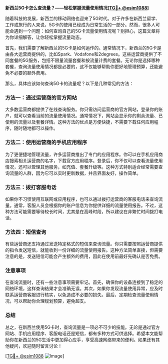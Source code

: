 **新西兰5G卡怎么查流量？——轻松掌握流量使用情况[[TG💪+ @esim1088](https://t.me/s/esim1088)]**

随着科技的发展，新西兰的移动网络也迎来了5G时代。对于许多在新西兰留学、工作或旅行的人来说，5G卡的使用已经成为日常生活的一部分。然而，很多人可能会遇到一个问题：如何查询自己的5G卡流量使用情况呢？别担心，这篇文章将为你详细解答，让你轻松掌握流量动态。

首先，我们需要了解新西兰的5G卡是如何运作的。通常情况下，新西兰的5G卡是由各大运营商提供的，比如Spark、Vodafone和2degrees。这些运营商提供了不同套餐的5G服务，包括不限量流量套餐和按流量计费的套餐。无论你是选择哪种套餐，查询流量使用情况都是必要的，这不仅能够帮助你更好地管理预算，还能避免不必要的额外费用。

那么，具体应该如何查询5G卡的流量呢？以下是几种常见的方法：

### 方法一：通过运营商的官方网站

大多数运营商都提供了在线查询服务。你只需访问运营商的官方网站，登录你的账户，就可以查看当前的流量使用情况。通常情况下，网站会显示你的剩余流量、已使用的流量以及套餐详情。这种方法的优点是方便快捷，不需要下载任何应用程序，随时随地都可以操作。

### 方法二：使用运营商的手机应用程序

为了更便捷地管理流量，许多运营商推出了专门的应用程序。你可以在手机应用商店搜索相关运营商的名字，下载官方应用程序。登录后，你不仅可以查看流量使用情况，还可以管理其他服务，如充值、套餐升级等。这种方式特别适合经常需要查询流量的人群，因为它可以实时更新数据，并且界面友好，操作简单。

### 方法三：拨打客服电话

如果你不习惯使用互联网或应用程序，也可以通过拨打运营商的客服电话来查询流量。通常，客服人员会根据你的账户信息为你提供详细的流量使用报告。不过，这种方法可能需要等待较长时间，尤其是在高峰时段，所以建议在非繁忙时间拨打电话。

### 方法四：短信查询

有些运营商还支持通过发送特定格式的短信来查询流量。你只需要按照运营商提供的指令发送短信，就能收到一份详细的流量使用报告。这种方法简单直接，但需要注意的是，发送短信可能会产生额外的费用，因此在使用前最好先确认是否免费。

### 注意事项

在查询流量时，还有一些注意事项需要牢记。首先，确保你的设备连接到了稳定的网络环境，这样查询结果才会准确无误。其次，如果你发现流量使用异常，应及时联系运营商客服进行核实，以免造成不必要的损失。最后，定期检查流量使用情况，可以帮助你合理规划预算，避免超支。

### 总结

总之，在新西兰使用5G卡时，查询流量是一项必不可少的技能。无论是通过官方网站、手机应用程序、客服电话还是短信，都有多种方式可供选择。希望本文能帮助你在新西兰的5G生活中更加得心应手，享受高速网络带来的便利。如果还有其他疑问，欢迎随时留言讨论！

[[TG💪+ @esim1088](https://t.me/s/esim1088) ![Image](https://i.postimg.cc/4NQfJmqS/Snipaste-2025-05-13-00-14-12.png)]